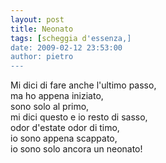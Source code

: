 ```yaml
---
layout: post
title: Neonato
tags: [scheggia d'essenza,]
date: 2009-02-12 23:53:00
author: pietro
---
```

Mi dici di fare anche l'ultimo passo,<br/>ma ho appena iniziato,<br/>sono solo al primo,<br/>mi dici questo e io resto di sasso,<br/>odor d'estate odor di timo,<br/>io sono appena scappato,<br/>io sono solo ancora un neonato!
